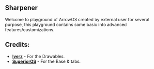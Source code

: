 **Sharpener**
------------------------

Welcome to playground of ArrowOS created by external user for several purpose, this playground contains some basic into advanced features/customizations.

Credits:
-------
 * [**Iverz**](https://github.com/asterixiverz) - For the Drawables.
 * [**SuperiorOS**](https://github.com/SuperiorOS) - For the Base & tabs.
